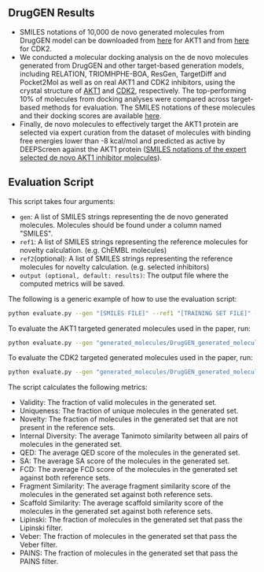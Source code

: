##  DrugGEN Results
- SMILES notations of 10,000 de novo generated molecules from DrugGEN model can be downloaded from [here](generated_molecules/DrugGEN_generated_molecules_AKT1.csv) for AKT1 and from [here](generated_molecules/DrugGEN_generated_molecules_CDK2.csv) for CDK2.
- We conducted a molecular docking analysis on the de novo molecules generated from DrugGEN and other target-based generation models, including RELATION, TRIOMHPHE-BOA, ResGen, TargetDiff and Pocket2Mol as well as on real AKT1 and CDK2 inhibitors, using the crystal structure of [AKT1](https://www.rcsb.org/structure/4gv1) and [CDK2](https://www.rcsb.org/structure/4kd1), respectively. The top-performing 10% of molecules from docking analyses were compared across target-based methods for evaluation. The SMILES notations of these molecules and their docking scores are available [here](docking).
- Finally, de novo molecules to effectively target the AKT1 protein are selected via expert curation from the dataset of molecules with binding free energies lower than -8 kcal/mol and predicted as active by DEEPScreen against the AKT1 protein ([SMILES notations of the expert selected de novo AKT1 inhibitor molecules](generated_molecules/Selected_denovo_AKT1_inhibitors.csv)).

## Evaluation Script

This script takes four arguments:
- `gen`: A list of SMILES strings representing the de novo generated molecules. Molecules should be found under a column named "SMILES".
- `ref1`: A list of SMILES strings representing the reference molecules for novelty calculation. (e.g. ChEMBL molecules)
- `ref2`(optional): A list of SMILES strings representing the reference molecules for novelty calculation. (e.g. selected inhibitors)
- `output (optional, default: results)`: The output file where the computed metrics will be saved.

The following is a generic example of how to use the evaluation script:

```bash
python evaluate.py --gen "[SMILES FILE]" --ref1 "[TRAINING SET FILE]" --ref2 "[TEST SET FILE]" --output "[PERFORMANCE RESULTS FILE]"
```

To evaluate the AKT1 targeted generated molecules used in the paper, run:

```bash
python evaluate.py --gen "generated_molecules/DrugGEN_generated_molecules_AKT1.csv" --ref1 "../data/chembl_train.smi" --ref2 "../data/akt_train.smi" --output "results_akt1"
```

To evaluate the CDK2 targeted generated molecules used in the paper, run:

```bash
python evaluate.py --gen "generated_molecules/DrugGEN_generated_molecules_CDK2.csv" --ref1 "../data/chembl_train.smi" --ref2 "../data/cdk2_train.smi" --output "results_cdk2.csv"
```

The script calculates the following metrics:
- Validity: The fraction of valid molecules in the generated set.
- Uniqueness: The fraction of unique molecules in the generated set.
- Novelty: The fraction of molecules in the generated set that are not present in the reference sets.
- Internal Diversity: The average Tanimoto similarity between all pairs of molecules in the generated set.
- QED: The average QED score of the molecules in the generated set.
- SA: The average SA score of the molecules in the generated set.
- FCD: The average FCD score of the molecules in the generated set against both reference sets.
- Fragment Similarity: The average fragment similarity score of the molecules in the generated set against both reference sets.
- Scaffold Similarity: The average scaffold similarity score of the molecules in the generated set against both reference sets.
- Lipinski: The fraction of molecules in the generated set that pass the Lipinski filter.
- Veber: The fraction of molecules in the generated set that pass the Veber filter.
- PAINS: The fraction of molecules in the generated set that pass the PAINS filter.

